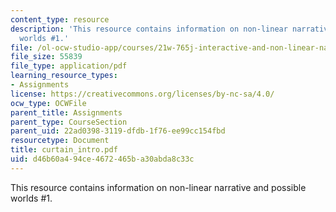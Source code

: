 ```yaml
---
content_type: resource
description: 'This resource contains information on non-linear narrative and possible
  worlds #1.'
file: /ol-ocw-studio-app/courses/21w-765j-interactive-and-non-linear-narrative-theory-and-practice-spring-2006/d46b60a494ce4672465ba30abda8c33c_curtain_intro.pdf
file_size: 55839
file_type: application/pdf
learning_resource_types:
- Assignments
license: https://creativecommons.org/licenses/by-nc-sa/4.0/
ocw_type: OCWFile
parent_title: Assignments
parent_type: CourseSection
parent_uid: 22ad0398-3119-dfdb-1f76-ee99cc154fbd
resourcetype: Document
title: curtain_intro.pdf
uid: d46b60a4-94ce-4672-465b-a30abda8c33c
---
```

This resource contains information on non-linear narrative and possible worlds #1.